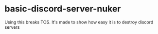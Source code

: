 # basic-discord-server-nuker
Using this breaks TOS. It's made to show how easy it is to destroy discord servers
